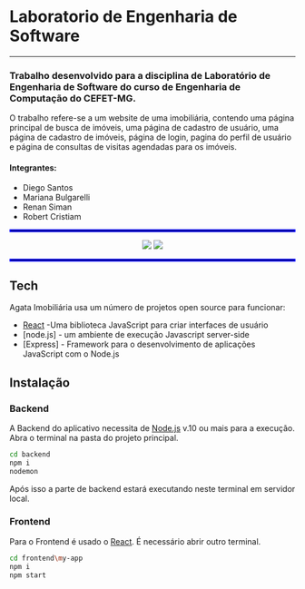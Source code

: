 # Laboratorio de Engenharia de Software
---
### Trabalho desenvolvido para a disciplina de Laboratório de Engenharia de Software do curso de Engenharia de Computação do CEFET-MG.

<p> O trabalho refere-se a um website de uma imobiliária, contendo uma página principal de busca de imóveis, uma página de cadastro de usuário, uma página de cadastro de imóveis, página de login, pagina do perfil de usuário e página de consultas de visitas agendadas para os imóveis.</p>

#### Integrantes:

<ul>
  <li>Diego Santos</li>
  <li>Mariana Bulgarelli</li>
  <li>Renan Siman</li>
  <li>Robert Cristiam</li>
</ul>

<hr style="border:2px solid blue"> </hr> 

<p align="center">
  <img src="https://i.ibb.co/qxnQTNt/logo.png" />
  <img src="https://i.ibb.co/g7L8X2W/sublogo.png" />
</p>

<hr style="border:2px solid blue"> </hr> 

## Tech

Agata Imobiliária usa um número de projetos open source para funcionar:

- [React](https://pt-br.reactjs.org/) -Uma biblioteca JavaScript para criar interfaces de usuário
- [node.js] - um ambiente de execução Javascript server-side
- [Express] - Framework para o desenvolvimento de aplicações JavaScript com o Node.js


## Instalação
### Backend
A Backend do aplicativo necessita de [Node.js](https://nodejs.org/) v.10 ou mais para a execução.
Abra o terminal na pasta do projeto principal.

```sh
cd backend
npm i
nodemon
```

Após isso a parte de backend estará executando neste terminal em servidor local.

### Frontend
Para o Frontend é usado o [React](https://pt-br.reactjs.org/). É necessário abrir outro terminal.

```sh
cd frontend\my-app
npm i
npm start
```
